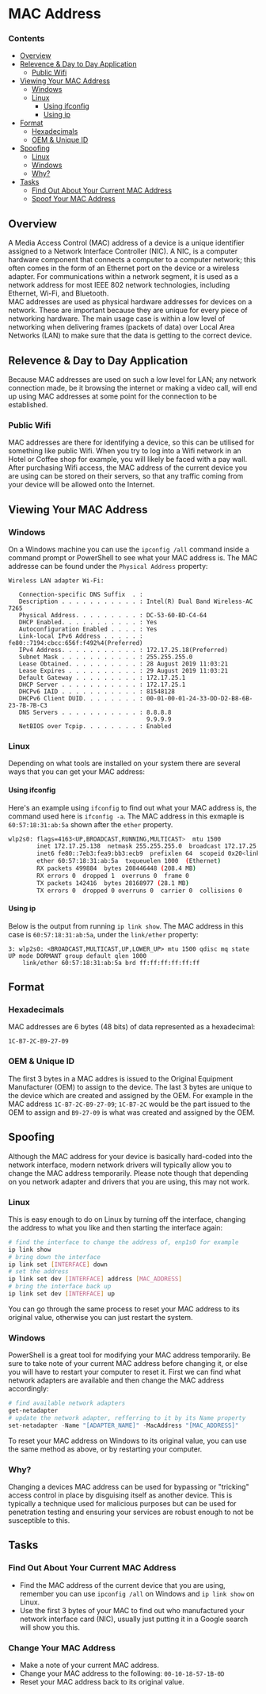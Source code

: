 # MAC Address
<!--TOC_START-->
### Contents
- [Overview](#overview)
- [Relevence & Day to Day Application](#relevence--day-to-day-application)
	- [Public Wifi](#public-wifi)
- [Viewing Your MAC Address](#viewing-your-mac-address)
	- [Windows](#windows)
	- [Linux](#linux)
		- [Using ifconfig](#using-ifconfig)
		- [Using ip](#using-ip)
- [Format](#format)
	- [Hexadecimals](#hexadecimals)
	- [OEM & Unique ID](#oem--unique-id)
- [Spoofing](#spoofing)
	- [Linux](#linux-1)
	- [Windows](#windows-1)
	- [Why?](#why)
- [Tasks](#tasks)
	- [Find Out About Your Current MAC Address](#find-out-about-your-current-mac-address)
	- [Spoof Your MAC Address](#spoof-your-mac-address)

<!--TOC_END-->
## Overview
A Media Access Control (MAC) address of a device is a unique identifier assigned to a Network Interface Controller (NIC).
A NIC, is a computer hardware component that connects a computer to a computer network; this often comes in the form of an Ethernet port on the device or a wireless adapter.
For communications within a network segment, it is used as a network address for most IEEE 802 network technologies, including Ethernet, Wi-Fi, and Bluetooth.  
MAC addresses are used as physical hardware addresses for devices on a network.
These are important because they are unique for every piece of networking hardware.
The main usage case is within a low level of networking when delivering frames (packets of data) over Local Area Networks (LAN) to make sure that the data is getting to the correct device.
## Relevence & Day to Day Application
Because MAC addresses are used on such a low level for LAN; any network connection made, be it browsing the internet or making a video call, will end up using MAC addresses at some point for the connection to be established.
### Public Wifi
MAC addresses are there for identifying a device, so this can be utilised for something like public Wifi.
When you try to log into a Wifi network in an Hotel or Coffee shop for example, you will likely be faced with a pay wall.
After purchasing Wifi access, the MAC address of the current device you are using can be stored on their servers, so that any traffic coming from your device will be allowed onto the Internet.
## Viewing Your MAC Address
### Windows
On a Windows machine you can use the `ipconfig /all` command inside a command prompt or PowerShell to see what your MAC address is.
The MAC addresse can be found under the `Physical Address` property:
```text
Wireless LAN adapter Wi-Fi:

   Connection-specific DNS Suffix  . :
   Description . . . . . . . . . . . : Intel(R) Dual Band Wireless-AC 7265
   Physical Address. . . . . . . . . : DC-53-60-BD-C4-64
   DHCP Enabled. . . . . . . . . . . : Yes
   Autoconfiguration Enabled . . . . : Yes
   Link-local IPv6 Address . . . . . : fe80::7194:cbcc:656f:f492%4(Preferred)
   IPv4 Address. . . . . . . . . . . : 172.17.25.18(Preferred)
   Subnet Mask . . . . . . . . . . . : 255.255.255.0
   Lease Obtained. . . . . . . . . . : 28 August 2019 11:03:21
   Lease Expires . . . . . . . . . . : 29 August 2019 11:03:21
   Default Gateway . . . . . . . . . : 172.17.25.1
   DHCP Server . . . . . . . . . . . : 172.17.25.1
   DHCPv6 IAID . . . . . . . . . . . : 81548128
   DHCPv6 Client DUID. . . . . . . . : 00-01-00-01-24-33-DD-D2-B8-6B-23-7B-7B-C3
   DNS Servers . . . . . . . . . . . : 8.8.8.8
                                       9.9.9.9
   NetBIOS over Tcpip. . . . . . . . : Enabled
```
### Linux
Depending on what tools are installed on your system there are several ways that you can get your MAC address:
#### Using ifconfig
Here's an example using `ifconfig` to find out what your MAC address is, the command used here is `ifconfig -a`.
The MAC address in this exmaple is `60:57:18:31:ab:5a` shown after the `ether` property.
```bash
wlp2s0: flags=4163<UP,BROADCAST,RUNNING,MULTICAST>  mtu 1500
        inet 172.17.25.138  netmask 255.255.255.0  broadcast 172.17.25.255
        inet6 fe80::7eb3:fea9:bb3:ecb9  prefixlen 64  scopeid 0x20<link>
        ether 60:57:18:31:ab:5a  txqueuelen 1000  (Ethernet)
        RX packets 499884  bytes 208446448 (208.4 MB)
        RX errors 0  dropped 1  overruns 0  frame 0
        TX packets 142416  bytes 28168977 (28.1 MB)
        TX errors 0  dropped 0 overruns 0  carrier 0  collisions 0
```
#### Using ip
Below is the output from running `ip link show`.
The MAC address in this case is `60:57:18:31:ab:5a`, under the `link/ether` property:
```text
3: wlp2s0: <BROADCAST,MULTICAST,UP,LOWER_UP> mtu 1500 qdisc mq state UP mode DORMANT group default qlen 1000
    link/ether 60:57:18:31:ab:5a brd ff:ff:ff:ff:ff:ff
```
## Format
### Hexadecimals
MAC addresses are 6 bytes (48 bits) of data represented as a hexadecimal:
```text
1C-B7-2C-B9-27-09
```
### OEM & Unique ID
The first 3 bytes in a MAC addres is issued to the Original Equipment Manufacturer (OEM) to assign to the device.
The last 3 bytes are unique to the device which are created and assigned by the OEM.
For example in the MAC address `1C-B7-2C-B9-27-09`; `1C-B7-2C` would be the part issued to the OEM to assign and `B9-27-09` is what was created and assigned by the OEM.
## Spoofing
Although the MAC address for your device is basically hard-coded into the network interface, modern network drivers will typically allow you to change the MAC address temporarily.
Please note though that depending on you network adapter and drivers that you are using, this may not work.
### Linux
This is easy enough to do on Linux by turning off the interface, changing the address to what you like and then starting the interface again:
```bash
# find the interface to change the address of, enp1s0 for example
ip link show
# bring down the interface
ip link set [INTERFACE] down
# set the address
ip link set dev [INTERFACE] address [MAC_ADDRESS]
# bring the interface back up
ip link set dev [INTERFACE] up
```
You can go through the same process to reset your MAC address to its original value, otherwise you can just restart the system.
### Windows
PowerShell is a great tool for modifying your MAC address temporarily.
Be sure to take note of your current MAC address before changing it, or else you will have to restart your computer to reset it.
First we can find what network adapters are available and then change the MAC address accordingly:
```powershell
# find available network adapters
get-netadapter
# update the network adapter, refferring to it by its Name property
set-netadapter -Name "[ADAPTER_NAME]" -MacAddress "[MAC_ADDRESS]"
```
To reset your MAC address on Windows to its original value, you can use the same method as above, or by restarting your computer.
### Why?
Changing a devices MAC address can be used for bypassing or "tricking" access control in place by disguising itself as another device.
This is typically a technique used for malicious purposes but can be used for penetration testing and ensuring your services are robust enough to not be susceptible to this.
## Tasks
### Find Out About Your Current MAC Address
- Find the MAC address of the current device that you are using, remember you can use `ipconfig /all` on Windows and `ip link show` on Linux.
- Use the first 3 bytes of your MAC to find out who manufactured your network interface card (NIC), usually just putting it in a Google search will show you this.
### Change Your MAC Address
- Make a note of your current MAC address.
- Change your MAC address to the following: `00-10-18-57-1B-0D`
- Reset your MAC address back to its original value.
